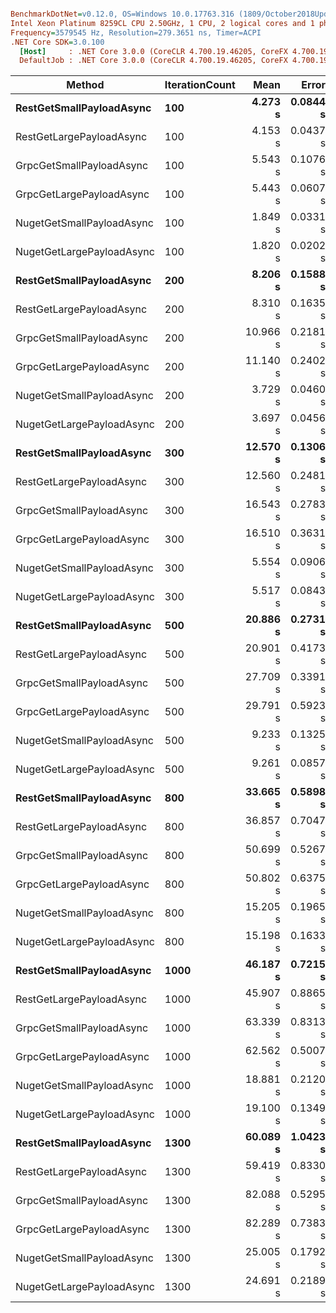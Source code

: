 ``` ini

BenchmarkDotNet=v0.12.0, OS=Windows 10.0.17763.316 (1809/October2018Update/Redstone5)
Intel Xeon Platinum 8259CL CPU 2.50GHz, 1 CPU, 2 logical cores and 1 physical core
Frequency=3579545 Hz, Resolution=279.3651 ns, Timer=ACPI
.NET Core SDK=3.0.100
  [Host]     : .NET Core 3.0.0 (CoreCLR 4.700.19.46205, CoreFX 4.700.19.46214), X64 RyuJIT
  DefaultJob : .NET Core 3.0.0 (CoreCLR 4.700.19.46205, CoreFX 4.700.19.46214), X64 RyuJIT


```
|                    Method | IterationCount |     Mean |    Error |   StdDev |
|-------------------------- |--------------- |---------:|---------:|---------:|
|  **RestGetSmallPayloadAsync** |            **100** |  **4.273 s** | **0.0844 s** | **0.1036 s** |
|  RestGetLargePayloadAsync |            100 |  4.153 s | 0.0437 s | 0.0365 s |
|  GrpcGetSmallPayloadAsync |            100 |  5.543 s | 0.1076 s | 0.1361 s |
|  GrpcGetLargePayloadAsync |            100 |  5.443 s | 0.0607 s | 0.0538 s |
| NugetGetSmallPayloadAsync |            100 |  1.849 s | 0.0331 s | 0.0277 s |
| NugetGetLargePayloadAsync |            100 |  1.820 s | 0.0202 s | 0.0189 s |
|  **RestGetSmallPayloadAsync** |            **200** |  **8.206 s** | **0.1588 s** | **0.1326 s** |
|  RestGetLargePayloadAsync |            200 |  8.310 s | 0.1635 s | 0.1946 s |
|  GrpcGetSmallPayloadAsync |            200 | 10.966 s | 0.2181 s | 0.2240 s |
|  GrpcGetLargePayloadAsync |            200 | 11.140 s | 0.2402 s | 0.3123 s |
| NugetGetSmallPayloadAsync |            200 |  3.729 s | 0.0460 s | 0.0430 s |
| NugetGetLargePayloadAsync |            200 |  3.697 s | 0.0456 s | 0.0381 s |
|  **RestGetSmallPayloadAsync** |            **300** | **12.570 s** | **0.1306 s** | **0.1019 s** |
|  RestGetLargePayloadAsync |            300 | 12.560 s | 0.2481 s | 0.2321 s |
|  GrpcGetSmallPayloadAsync |            300 | 16.543 s | 0.2783 s | 0.2603 s |
|  GrpcGetLargePayloadAsync |            300 | 16.510 s | 0.3631 s | 0.3396 s |
| NugetGetSmallPayloadAsync |            300 |  5.554 s | 0.0906 s | 0.0757 s |
| NugetGetLargePayloadAsync |            300 |  5.517 s | 0.0843 s | 0.0789 s |
|  **RestGetSmallPayloadAsync** |            **500** | **20.886 s** | **0.2731 s** | **0.2421 s** |
|  RestGetLargePayloadAsync |            500 | 20.901 s | 0.4173 s | 0.3903 s |
|  GrpcGetSmallPayloadAsync |            500 | 27.709 s | 0.3391 s | 0.3172 s |
|  GrpcGetLargePayloadAsync |            500 | 29.791 s | 0.5923 s | 1.0680 s |
| NugetGetSmallPayloadAsync |            500 |  9.233 s | 0.1325 s | 0.1240 s |
| NugetGetLargePayloadAsync |            500 |  9.261 s | 0.0857 s | 0.0801 s |
|  **RestGetSmallPayloadAsync** |            **800** | **33.665 s** | **0.5898 s** | **0.5517 s** |
|  RestGetLargePayloadAsync |            800 | 36.857 s | 0.7047 s | 0.6921 s |
|  GrpcGetSmallPayloadAsync |            800 | 50.699 s | 0.5267 s | 0.4927 s |
|  GrpcGetLargePayloadAsync |            800 | 50.802 s | 0.6375 s | 0.5963 s |
| NugetGetSmallPayloadAsync |            800 | 15.205 s | 0.1965 s | 0.1838 s |
| NugetGetLargePayloadAsync |            800 | 15.198 s | 0.1633 s | 0.1528 s |
|  **RestGetSmallPayloadAsync** |           **1000** | **46.187 s** | **0.7215 s** | **0.6396 s** |
|  RestGetLargePayloadAsync |           1000 | 45.907 s | 0.8865 s | 0.8293 s |
|  GrpcGetSmallPayloadAsync |           1000 | 63.339 s | 0.8313 s | 0.7776 s |
|  GrpcGetLargePayloadAsync |           1000 | 62.562 s | 0.5007 s | 0.4683 s |
| NugetGetSmallPayloadAsync |           1000 | 18.881 s | 0.2120 s | 0.1879 s |
| NugetGetLargePayloadAsync |           1000 | 19.100 s | 0.1349 s | 0.1196 s |
|  **RestGetSmallPayloadAsync** |           **1300** | **60.089 s** | **1.0423 s** | **0.9240 s** |
|  RestGetLargePayloadAsync |           1300 | 59.419 s | 0.8330 s | 0.7792 s |
|  GrpcGetSmallPayloadAsync |           1300 | 82.088 s | 0.5295 s | 0.4953 s |
|  GrpcGetLargePayloadAsync |           1300 | 82.289 s | 0.7383 s | 0.6906 s |
| NugetGetSmallPayloadAsync |           1300 | 25.005 s | 0.1792 s | 0.1677 s |
| NugetGetLargePayloadAsync |           1300 | 24.691 s | 0.2189 s | 0.2048 s |
